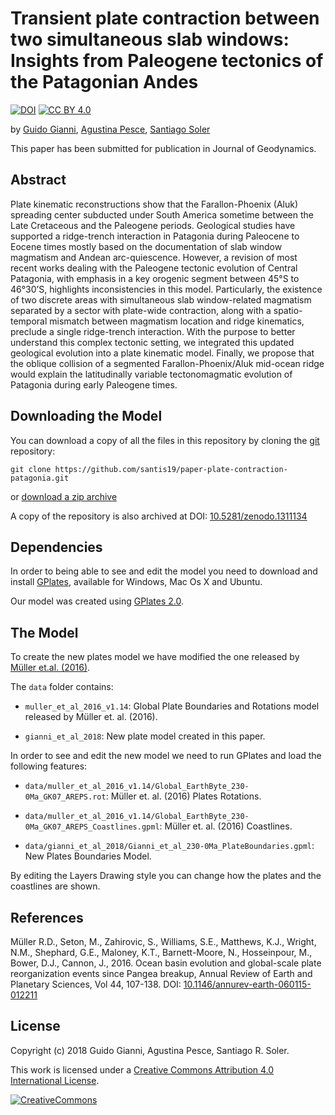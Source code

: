 # Transient plate contraction between two simultaneous slab windows: Insights from Paleogene tectonics of the Patagonian Andes

[![DOI](https://zenodo.org/badge/DOI/10.5281/zenodo.1311134.svg)](https://doi.org/10.5281/zenodo.1311134)
[![CC BY 4.0][cc-by-shield]][cc-by]

by
[Guido Gianni](https://www.researchgate.net/profile/Guido_Gianni),
[Agustina Pesce](https://www.researchgate.net/profile/Agustina_Pesce),
[Santiago Soler](https://www.github.com/santis19)

This paper has been submitted for publication in Journal of Geodynamics.

## Abstract

Plate kinematic reconstructions show that the Farallon-Phoenix (Aluk) 
spreading center subducted under South America sometime between the Late 
Cretaceous and the Paleogene periods.
Geological studies have supported a ridge-trench interaction in Patagonia 
during Paleocene to Eocene times mostly based on the documentation of slab 
window magmatism and Andean arc-quiescence.
However, a revision of most recent works dealing with the Paleogene tectonic 
evolution of Central Patagonia, with emphasis in a key orogenic segment 
between 45°S to 46°30’S, highlights inconsistencies in this model.
Particularly, the existence of two discrete areas with simultaneous slab 
window-related magmatism separated by a sector with plate-wide contraction, 
along with a spatio-temporal mismatch between magmatism location and ridge 
kinematics, preclude a single ridge-trench interaction.
With the purpose to better understand this complex tectonic setting, we 
integrated this updated geological evolution into a plate kinematic model.
Finally, we propose that the oblique collision of a segmented 
Farallon-Phoenix/Aluk mid-ocean ridge would explain the latitudinally variable 
tectonomagmatic evolution of Patagonia during early Paleogene times.


## Downloading the Model

You can download a copy of all the files in this repository by cloning the 
[git](https://git-scm.com/) repository:

    git clone https://github.com/santis19/paper-plate-contraction-patagonia.git

or [download a zip archive](https://github.com/santis19/paper-plate-contraction-patagonia/archive/master.zip)

A copy of the repository is also archived at
DOI: [10.5281/zenodo.1311134](https://doi.org/10.5281/zenodo.1311134)


## Dependencies

In order to being able to see and edit the model you need to download 
and install [GPlates](http://www.gplates.org/), available for Windows, Mac Os 
X and Ubuntu.

Our model was created using
[GPlates 2.0](https://sourceforge.net/projects/gplates/files/gplates/2.0/).


## The Model

To create the new plates model we have modified the one released by
[Müller et.al. (2016)](https://www.earthbyte.org/ocean-basin-evolution-and-global-scale-plate-reorganization-events-since-pangea-breakup/).

The `data` folder contains:

* `muller_et_al_2016_v1.14`: Global Plate Boundaries and 
Rotations model released by Müller et. al. (2016).

* `gianni_et_al_2018`: New plate model created in this paper.

In order to see and edit the new model we need to run GPlates and load the 
following features:

* `data/muller_et_al_2016_v1.14/Global_EarthByte_230-0Ma_GK07_AREPS.rot`: 
Müller et. al. (2016) Plates Rotations.

* `data/muller_et_al_2016_v1.14/Global_EarthByte_230-0Ma_GK07_AREPS_Coastlines.gpml`:
Müller et. al. (2016) Coastlines.

* `data/gianni_et_al_2018/Gianni_et_al_230-0Ma_PlateBoundaries.gpml`:
New Plates Boundaries Model.

By editing the Layers Drawing style you can change how the plates and the 
coastlines are shown.


## References

Müller R.D., Seton, M., Zahirovic, S., Williams, S.E., Matthews, K.J.,
Wright, N.M., Shephard, G.E., Maloney, K.T., Barnett-Moore, N., Hosseinpour,
M., Bower, D.J., Cannon, J., 2016. Ocean basin evolution and global-scale
plate reorganization events since Pangea breakup, Annual Review of Earth and
Planetary Sciences, Vol 44, 107-138.
DOI: [10.1146/annurev-earth-060115-012211](https://www.annualreviews.org/doi/10.1146/annurev-earth-060115-012211)

## License

Copyright (c) 2018 Guido Gianni, Agustina Pesce, Santiago R. Soler.

This work is licensed under a [Creative Commons Attribution 4.0 International 
License][cc-by].

[![CreativeCommons][cc-by-image]][cc-by]


[cc-by]: http://creativecommons.org/licenses/by/4.0/
[cc-by-image]: https://i.creativecommons.org/l/by/4.0/88x31.png
[cc-by-shield]: https://img.shields.io/badge/License-CC%20BY%204.0-lightgrey.svg
